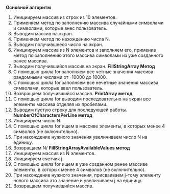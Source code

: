 **Основной алгоритм**
1. Инициируем массив из строк из 10 элементов.
2. Применяем метод по заполнению массива случайными символами и символами, которые внес пользователь.
3. Выводим массив на экран.
4. Применяем метод по нахождению числа N.
5. Выводим получившееся число на экран.
6. Инициируем массив из N элементов и заполняем его, применив метод по заполнению этого массива символами из уже созданного ранее массива.
7. Выводим получившийся массив на экран.
**FillStringArray Метод**
1. С помощью цикла for заполняем все четные значения массива рандомными числами от -10000 до 10000.
2. С помощью цикла for заполняем все нечетные значения массива символами, которые ввел пользователь.
3. Возвращаем получившийся массив.
**PrintArray метод**
1. С помощью цикла for выводим последовательно на экран все элементы массива отделяя их пробелами.
2. Выводим пустую строку для последующей работы.
**NumberOfCharactersPerLine метод**
1. Инициируем число N.
2. С помощью цикла for ищем в массиве элементы, в которых менее 4 символов (не включительно).
3. При нахождение нужного значения увеличиваем число N на единицу.
4. Возвращаем N/
**FillStringArrayAvailableValues метод**
1. Инициируем массив из N элементов.
2. Инициируем счетчик j.
3. С помощью цикла for ищем в уже созданном ренее массиве элементы, в которых менее 4 символов (не включительно).
4. При нахождение нужного значения, присваиваем j-тому элементу нового массива это значение и увеличиваем j на единицу.
5. Возвращаем получившийся массив.